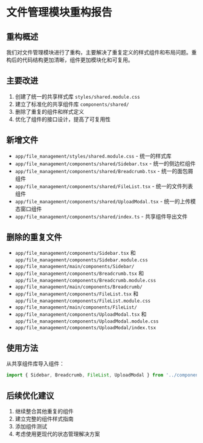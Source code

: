 # 文件管理模块重构报告

## 重构概述
我们对文件管理模块进行了重构，主要解决了重复定义的样式组件和布局问题。重构后的代码结构更加清晰，组件更加模块化和可复用。

## 主要改进
1. 创建了统一的共享样式库 `styles/shared.module.css`
2. 建立了标准化的共享组件库 `components/shared/`
3. 删除了重复的组件和样式定义
4. 优化了组件的接口设计，提高了可复用性

## 新增文件
- `app/file_management/styles/shared.module.css` - 统一的样式库
- `app/file_management/components/shared/Sidebar.tsx` - 统一的侧边栏组件
- `app/file_management/components/shared/Breadcrumb.tsx` - 统一的面包屑组件
- `app/file_management/components/shared/FileList.tsx` - 统一的文件列表组件
- `app/file_management/components/shared/UploadModal.tsx` - 统一的上传模态窗口组件
- `app/file_management/components/shared/index.ts` - 共享组件导出文件

## 删除的重复文件
- `app/file_management/components/Sidebar.tsx` 和 `app/file_management/components/Sidebar.module.css`
- `app/file_management/main/components/Sidebar/`
- `app/file_management/components/Breadcrumb.tsx` 和 `app/file_management/components/Breadcrumb.module.css`
- `app/file_management/main/components/Breadcrumb/`
- `app/file_management/components/FileList.tsx` 和 `app/file_management/components/FileList.module.css`
- `app/file_management/main/components/FileList/`
- `app/file_management/components/UploadModal.tsx` 和 `app/file_management/components/UploadModal.module.css`
- `app/file_management/components/UploadModal/index.tsx`

## 使用方法
从共享组件库导入组件：
```javascript
import { Sidebar, Breadcrumb, FileList, UploadModal } from '../components/shared';
```

## 后续优化建议
1. 继续整合其他重复的组件
2. 建立完整的组件样式指南
3. 添加组件测试
4. 考虑使用更现代的状态管理解决方案 